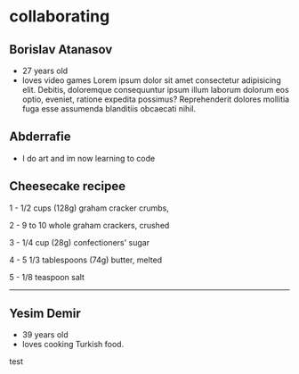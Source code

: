 # collaborating
## Borislav Atanasov
 - 27 years old
 - loves video games
Lorem ipsum dolor sit amet consectetur adipisicing elit. Debitis, doloremque consequuntur ipsum illum laborum dolorum eos optio, eveniet, ratione expedita possimus? Reprehenderit dolores mollitia fuga esse assumenda blanditiis obcaecati nihil.

## Abderrafie

- I do art and im now learning to code 

## Cheesecake recipee

1 - 1/2 cups (128g) graham cracker crumbs,

2 - 9 to 10 whole graham crackers, crushed

3 - 1/4 cup (28g) confectioners' sugar

4 - 5 1/3 tablespoons (74g) butter, melted

5 - 1/8 teaspoon salt


---
## Yesim Demir
- 39 years old
- loves cooking Turkish food.

test
